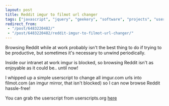 ```yaml
---
layout: post
title: Reddit imgur to filmot url changer
tags: ["javascript", "jquery", "geekery", "software", "projects", "userscript", "chrome", "firefox", "reddit", "blog"]
redirect_from:
 - "/post/6483220482/"
 - "/post/6483220482/reddit-imgur-to-filmot-url-changer/"
---
```


Browsing Reddit while at work probably isn't the best thing to do if trying to be productive, but sometimes it's necessary to unwind periodically.

Inside our intranet at work imgur is blocked, so browsing Reddit isn't as enjoyable as it could be.. until now!

<!-- more -->

I whipped up a simple userscript to change all imgur.com urls into filmot.com (an imgur mirror, that isn't blocked) so I can now browse Reddit hassle-free!

You can grab the userscript from userscripts.org [here](http://userscripts.org/scripts/review/104691)
